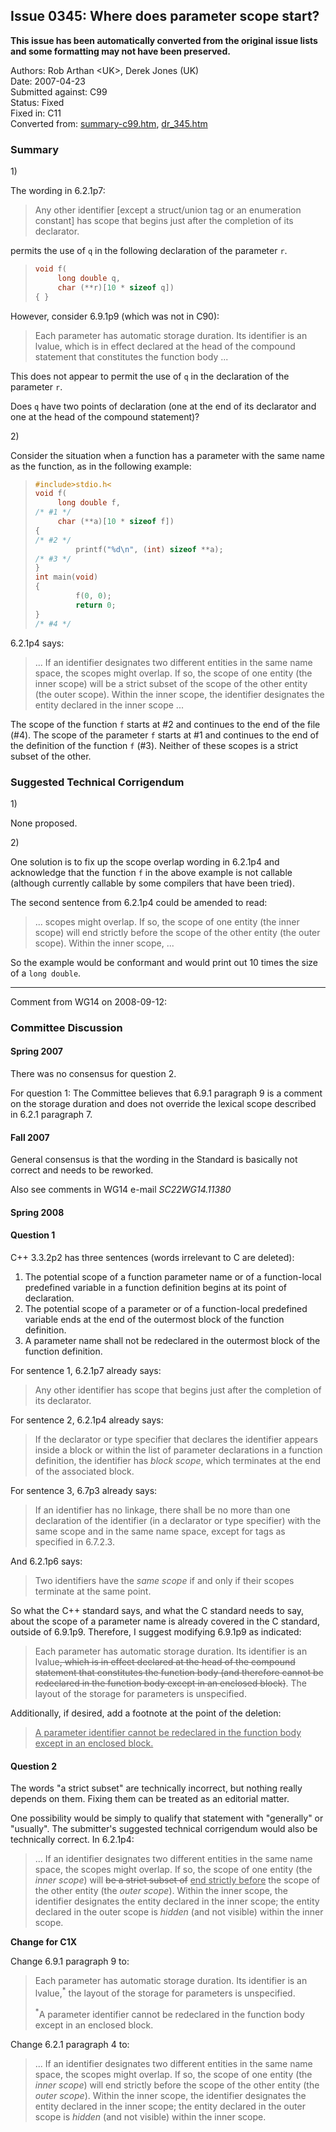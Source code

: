 ## Issue 0345: Where does parameter scope start?

**This issue has been automatically converted from the original issue lists and some formatting may not have been preserved.**

Authors: Rob Arthan \<UK\>, Derek Jones (UK)  
Date: 2007-04-23  
Submitted against: C99  
Status: Fixed  
Fixed in: C11  
Converted from: [summary-c99.htm](https://www.open-std.org/jtc1/sc22/wg14/www/docs/summary-c99.htm), [dr_345.htm](https://www.open-std.org/jtc1/sc22/wg14/www/docs/dr_345.htm)

### Summary

1\)

The wording in 6.2.1p7:

> Any other identifier \[except a struct/union tag or an enumeration constant\]
> has scope that begins just after the completion of its declarator.

permits the use of `q` in the following declaration of the parameter `r`.

> ```c
> void f(
>      long double q,
>      char (**r)[10 * sizeof q])
> { }
> ```

However, consider 6.9.1p9 (which was not in C90):

> Each parameter has automatic storage duration. Its identifier is an lvalue,
> which is in effect declared at the head of the compound statement that
> constitutes the function body ...

This does not appear to permit the use of `q` in the declaration of the
parameter `r`.

Does `q` have two points of declaration (one at the end of its declarator and
one at the head of the compound statement)?

2\)

Consider the situation when a function has a parameter with the same name as the
function, as in the following example:

> ```c
> #include>stdio.h<
> void f(
>      long double f,
> /* #1 */
>      char (**a)[10 * sizeof f])
> {
> /* #2 */
>          printf("%d\n", (int) sizeof **a);
> /* #3 */
> }
> int main(void)
> {
>          f(0, 0);
>          return 0;
> }
> /* #4 */
> ```

6.2.1p4 says:

> ... If an identifier designates two different entities in the same name space,
> the scopes might overlap. If so, the scope of one entity (the inner scope) will
> be a strict subset of the scope of the other entity (the outer scope). Within
> the inner scope, the identifier designates the entity declared in the inner
> scope ...

The scope of the function `f` starts at #2 and continues to the end of the file
(#4). The scope of the parameter `f` starts at #1 and continues to the end of
the definition of the function `f` (#3). Neither of these scopes is a strict
subset of the other.

### Suggested Technical Corrigendum

1\)

None proposed.

2\)

One solution is to fix up the scope overlap wording in 6.2.1p4 and acknowledge
that the function `f` in the above example is not callable (although currently
callable by some compilers that have been tried).

The second sentence from 6.2.1p4 could be amended to read:

> ... scopes might overlap. If so, the scope of one entity (the inner scope) will
> end strictly before the scope of the other entity (the outer scope). Within the
> inner scope, ...

So the example would be conformant and would print out 10 times the size of a
`long double`.

---

Comment from WG14 on 2008-09-12:

### Committee Discussion

#### Spring 2007

There was no consensus for question 2\.

For question 1: The Committee believes that 6.9.1 paragraph 9 is a comment on
the storage duration and does not override the lexical scope described in 6.2.1
paragraph 7\.

#### Fall 2007

General consensus is that the wording in the Standard is basically not correct
and needs to be reworked.

Also see comments in WG14 e-mail *SC22WG14.11380*

#### Spring 2008

#### Question 1

C\+\+ 3.3.2p2 has three sentences (words irrelevant to C are deleted):

1. The potential scope of a function parameter name or of a function-local predefined variable in a function definition begins at its point of declaration.
2. The potential scope of a parameter or of a function-local predefined variable ends at the end of the outermost block of the function definition.
3. A parameter name shall not be redeclared in the outermost block of the function definition.

For sentence 1, 6.2.1p7 already says:

> Any other identifier has scope that begins just after the completion of its
> declarator.

For sentence 2, 6.2.1p4 already says:

> If the declarator or type specifier that declares the identifier appears inside
> a block or within the list of parameter declarations in a function definition,
> the identifier has *block scope*, which terminates at the end of the associated
> block.

For sentence 3, 6.7p3 already says:

> If an identifier has no linkage, there shall be no more than one declaration of
> the identifier (in a declarator or type specifier) with the same scope and in
> the same name space, except for tags as specified in 6.7.2.3.

And 6.2.1p6 says:

> Two identifiers have the *same scope* if and only if their scopes terminate at
> the same point.

So what the C\+\+ standard says, and what the C standard needs to say, about the
scope of a parameter name is already covered in the C standard, outside of
6.9.1p9. Therefore, I suggest modifying 6.9.1p9 as indicated:

> Each parameter has automatic storage duration. Its identifier is an lvalue<del>,
> which is in effect declared at the head of the compound statement that
> constitutes the function body (and therefore cannot be redeclared in the
> function body except in an enclosed block)</del>. The layout of the storage for
> parameters is unspecified.

Additionally, if desired, add a footnote at the point of the deletion:

> <ins>A parameter identifier cannot be redeclared in the function body except in
> an enclosed block.</ins>

#### Question 2

The words "a strict subset" are technically incorrect, but nothing really
depends on them. Fixing them can be treated as an editorial matter.

One possibility would be simply to qualify that statement with "generally" or
"usually". The submitter's suggested technical corrigendum would also be
technically correct. In 6.2.1p4:

> ... If an identifier designates two different entities in the same name space,
> the scopes might overlap. If so, the scope of one entity (the *inner scope*)
> will <del>be a strict subset of</del> <ins>end strictly before</ins> the scope
> of the other entity (the *outer scope*). Within the inner scope, the identifier
> designates the entity declared in the inner scope; the entity declared in the
> outer scope is *hidden* (and not visible) within the inner scope.

**Change for C1X**

Change 6.9.1 paragraph 9 to:

> Each parameter has automatic storage duration. Its identifier is an
> lvalue,<sup>\*</sup> the layout of the storage for parameters is unspecified.
>
> <sup>\*</sup>A parameter identifier cannot be redeclared in the function body
> except in an enclosed block.

Change 6.2.1 paragraph 4 to:

> ... If an identifier designates two different entities in the same name space,
> the scopes might overlap. If so, the scope of one entity (the *inner scope*)
> will end strictly before the scope of the other entity (the *outer scope*).
> Within the inner scope, the identifier designates the entity declared in the
> inner scope; the entity declared in the outer scope is *hidden* (and not
> visible) within the inner scope.
